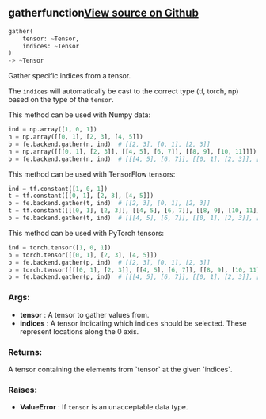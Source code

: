 ## gather<span class="tag">function</span><a class="sourcelink" href=https://github.com/fastestimator/fastestimator/blob/r1.1/fastestimator/backend/gather.py/#L28-L79>View source on Github</a>
```python
gather(
	tensor: ~Tensor,
	indices: ~Tensor
)
-> ~Tensor
```
Gather specific indices from a tensor.

The `indices` will automatically be cast to the correct type (tf, torch, np) based on the type of the `tensor`.

This method can be used with Numpy data:
```python
ind = np.array([1, 0, 1])
n = np.array([[0, 1], [2, 3], [4, 5]])
b = fe.backend.gather(n, ind)  # [[2, 3], [0, 1], [2, 3]]
n = np.array([[[0, 1], [2, 3]], [[4, 5], [6, 7]], [[8, 9], [10, 11]]])
b = fe.backend.gather(n, ind)  # [[[4, 5], [6, 7]], [[0, 1], [2, 3]], [[4, 5], [6, 7]]]
```

This method can be used with TensorFlow tensors:
```python
ind = tf.constant([1, 0, 1])
t = tf.constant([[0, 1], [2, 3], [4, 5]])
b = fe.backend.gather(t, ind)  # [[2, 3], [0, 1], [2, 3]]
t = tf.constant([[[0, 1], [2, 3]], [[4, 5], [6, 7]], [[8, 9], [10, 11]]])
b = fe.backend.gather(t, ind)  # [[[4, 5], [6, 7]], [[0, 1], [2, 3]], [[4, 5], [6, 7]]]
```

This method can be used with PyTorch tensors:
```python
ind = torch.tensor([1, 0, 1])
p = torch.tensor([[0, 1], [2, 3], [4, 5]])
b = fe.backend.gather(p, ind)  # [[2, 3], [0, 1], [2, 3]]
p = torch.tensor([[[0, 1], [2, 3]], [[4, 5], [6, 7]], [[8, 9], [10, 11]]])
b = fe.backend.gather(p, ind)  # [[[4, 5], [6, 7]], [[0, 1], [2, 3]], [[4, 5], [6, 7]]]
```


<h3>Args:</h3>

* **tensor** :  A tensor to gather values from.
* **indices** :  A tensor indicating which indices should be selected. These represent locations along the 0 axis.

<h3>Returns:</h3>
    A tensor containing the elements from `tensor` at the given `indices`.

<h3>Raises:</h3>

* **ValueError** :  If `tensor` is an unacceptable data type.

